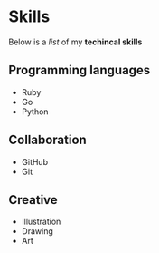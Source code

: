 # Skills

Below is a _list_ of my **techincal skills**

## Programming languages

- Ruby
- Go
- Python

## Collaboration

- GitHub
- Git

## Creative

- Illustration
- Drawing
- Art

